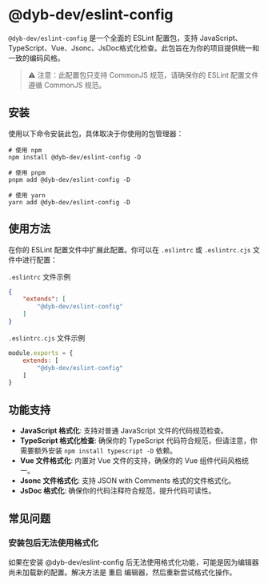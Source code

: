 # @dyb-dev/eslint-config

`@dyb-dev/eslint-config` 是一个全面的 ESLint 配置包，支持 JavaScript、TypeScript、Vue、Jsonc、JsDoc格式化检查。此包旨在为你的项目提供统一和一致的编码风格。

> ⚠️ 注意：此配置包只支持 CommonJS 规范，请确保你的 ESLint 配置文件遵循 CommonJS 规范。

## 安装

使用以下命令安装此包，具体取决于你使用的包管理器：

```shell
# 使用 npm
npm install @dyb-dev/eslint-config -D

# 使用 pnpm
pnpm add @dyb-dev/eslint-config -D

# 使用 yarn
yarn add @dyb-dev/eslint-config -D
```

## 使用方法

在你的 ESLint 配置文件中扩展此配置。你可以在 `.eslintrc` 或 `.eslintrc.cjs` 文件中进行配置：

`.eslintrc` 文件示例

```json
{
    "extends": [
        "@dyb-dev/eslint-config"
    ]
}
```

`.eslintrc.cjs` 文件示例

```js
module.exports = {
    extends: [
        "@dyb-dev/eslint-config"
    ]
}
```

## 功能支持

-   **JavaScript 格式化**: 支持对普通 JavaScript 文件的代码规范检查。
-   **TypeScript 格式化检查**: 确保你的 TypeScript 代码符合规范，但请注意，你需要额外安装 `npm install typescript -D` 依赖。
-   **Vue 文件格式化**: 内置对 Vue 文件的支持，确保你的 Vue 组件代码风格统一。
-   **Jsonc 文件格式化**: 支持 JSON with Comments 格式的文件格式化。
-   **JsDoc 格式化**: 确保你的代码注释符合规范，提升代码可读性。

## 常见问题

### 安装包后无法使用格式化

如果在安装 @dyb-dev/eslint-config 后无法使用格式化功能，可能是因为编辑器尚未加载新的配置。解决方法是 重启 编辑器，然后重新尝试格式化操作。
